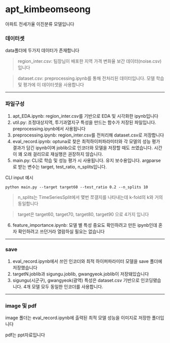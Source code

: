 # apt_kimbeomseong
아파트 전세가율 이진분류 모델입니다

### 데이터셋
data폴더에 두가지 데이터가 존재합니다

> region_inter.csv: 팀장님이 배포한 지역 가격 변화율 보간 데이터(noise.csv)입니다

> dataset.csv: preprocessing.ipynb를 통해 전처리된 데이터입니다. 모델 학습 및 평가에 이 데이터셋을 사용합니다

---

### 파일구성
1. apt_EDA.ipynb: region_inter.csv를 기반으로 EDA 및 시각화한 ipynb입니다
2. util.py: 조정대상지역, 투기과열지구 특성을 만드는 함수가 저장된 파일입니다. preprocessing.ipynb에서 사용됩니다
3. preprocessing.ipynb: region_inter.csv를 전처리해 dataset.csv로 저장합니다
4. eval_record.ipynb: optuna로 찾은 최적하이퍼파라미터와 각 모델의 성능 평가 결과가 담긴 ipynb이며 joblib으로 인코더와 모델을 저장할 때도 쓰였습니다. 시간이 꽤 오래 걸리므로 재실행은 권장하지 않습니다.
5. main.py: CLI로 학습 및 성능 평가 시 사용됩니다. 유지 보수용입니다. argparse로 받는 변수는 target, test_ratio, n_splits입니다.

CLI input 예시

  ```
  python main.py --target target60 --test_ratio 0.2 --n_splits 10
  ```
> n_splits는 TimeSeriesSplit에서 몇번 쪼갤지를 나타내는데 k-fold의 k와 거의 동일합니다

> target은 target60, target70, target80, target90 으로 4가지 입니다
   
6. feature_importance.ipynb: 모델 별 특성 중요도 확인하려고 만든 ipynb인데 혼자 확인하려고 쓰던거라 열람하실 필요는 없습니다

---
### save
1. eval_record.ipynb에서 쓰인 인코더와 최적 하이퍼파라미터 모델을 save 폴더에 저장했습니다
2. targetN.joblib과 sigungu.joblib, gwangyeok.joblib이 저장돼있습니다
3. sigungu(시군구), gwangyeok(광역) 특성은 dataset.csv 기반으로 인코딩됐습니다. 4개 모델 모두 동일한 인코더를 사용합니다.
---
### image 및 pdf
image 폴더는 eval_record.ipynb에 출력된 최적 모델 성능을 이미지로 저장한 폴더입니다

pdf는 ppt자료입니다
